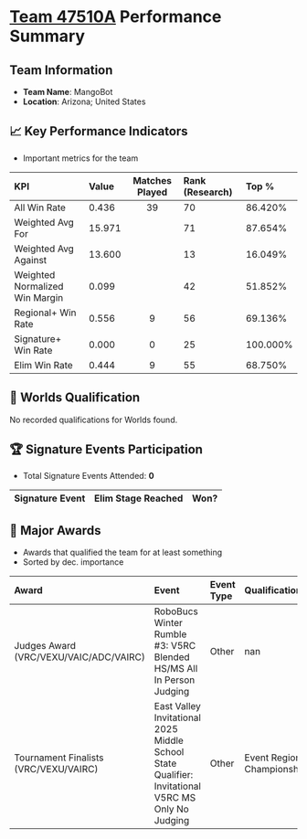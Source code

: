 # [Team 47510A](https://https://www.robotevents.com/teams/V5RC/47510A) Performance Summary

##  Team Information
- **Team Name**: MangoBot
- **Location**: Arizona; United States

## 📈 Key Performance Indicators
- Important metrics for the team

| KPI | Value | Matches Played | Rank (Research) | Top % |
|:---|:-----|:--------------:|:----|:-----|
| All Win Rate | 0.436 | 39 | 70 | 86.420% |
| Weighted Avg For | 15.971 |  | 71 | 87.654% |
| Weighted Avg Against | 13.600 |  | 13 | 16.049% |
| Weighted Normalized Win Margin | 0.099 |  | 42 | 51.852% |
| Regional+ Win Rate | 0.556 | 9 | 56 | 69.136% |
| Signature+ Win Rate | 0.000 | 0 | 25 | 100.000% |
| Elim Win Rate | 0.444 | 9 | 55 | 68.750% |


## 🎯 Worlds Qualification
No recorded qualifications for Worlds found.

## 🏆 Signature Events Participation
- Total Signature Events Attended: **0**

| Signature Event | Elim Stage Reached | Won? |
|:----------------|:-------------------|:----|


## 🥇 Major Awards
- Awards that qualified the team for at least something
- Sorted by dec. importance

| Award | Event | Event Type | Qualification |
|:------|:------|:-----------|:--------------|
| Judges Award (VRC/VEXU/VAIC/ADC/VAIRC) | RoboBucs Winter Rumble #3: V5RC Blended HS/MS All In Person Judging | Other | nan |
| Tournament Finalists (VRC/VEXU/VAIRC) | East Valley Invitational 2025 Middle School State Qualifier: Invitational V5RC MS Only No Judging | Other | Event Region Championship |

